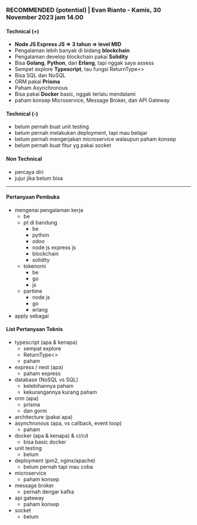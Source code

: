 ### **RECOMMENDED (potential)** | Evan Rianto - Kamis, 30 November 2023 jam 14.00

#### Technical (+) 

- **Node JS Express JS => 3 tahun => level MID**  
- Pengalaman lebih banyak di bidang **blockchain**
- Pengalaman develop blockchain pakai **Solidity**
- Bisa **Golang**, **Python**, dan **Erlang**, tapi nggak saya assess
- Sempet explore **Typescript**, tau fungsi ReturnType<>
- Bisa SQL dan NoSQL
- ORM pakai **Prisma**
- Paham Asynchronous
- Bisa pakai **Docker** basic, nggak terlalu mendalami
- paham konsep Microservice, Message Broker, dan API Gateway

#### Technical (-)  

- belum pernah buat unit testing
- belum pernah melakukan deployment, tapi mau belajar
- belum pernah mengerjakan microservice walaupun paham konsep
- belum pernah buat fitur yg pakai socket

#### Non Technical  

- percaya diri
- jujur jika belum bisa

---

#### Pertanyaan Pembuka

- mengenai pengalaman kerja  
	- be
	- pt di bandung
		- be
		- python
		- odoo
		- node js express js
		- blockchain
		- solidity
	- tokenomi
		- be
		- go
		- js
	- partime
		- node js
		- go
		- erlang
- apply sebagai


#### List Pertanyaan Teknis

- typescript (apa & kenapa)
	- sempat explore
	- ReturnType<>
	- paham
- express / nest (apa)
	- paham express
- database (NoSQL vs SQL)
	- kelebihannya paham
	- kekurangannya kurang paham
- orm (apa)
	- prisma
	- dan gorm
- architecture (pakai apa)
- asynchronous (apa, vs callback, event loop)
	- paham
- docker (apa & kenapa) & ci/cd
	- bisa basic docker
- unit testing
	- belum
- deployment (pm2, nginx/apache)
	- belum pernah tapi mau coba
- microservice
	- paham konsep
- message broker
	- pernah dengar kafka
- api gateway
	- paham konsep
- socket
	- belum